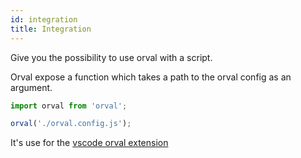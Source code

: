 ```yaml
---
id: integration
title: Integration
---
```


Give you the possibility to use orval with a script.

Orval expose a function which takes a path to the orval config as an argument.

```js
import orval from 'orval';

orval('./orval.config.js');
```

It's use for the <a href="https://marketplace.visualstudio.com/items?itemName=orval.orval-vscode" target="_blank">vscode orval extension</a>
